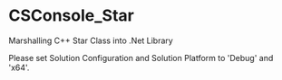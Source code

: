 # CSConsole_Star
Marshalling C++ Star Class into .Net Library

Please set Solution Configuration and Solution Platform to 'Debug' and 'x64'.
